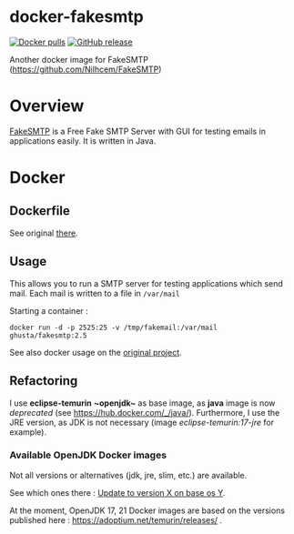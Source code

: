 # docker-fakesmtp

[![Docker pulls](https://img.shields.io/docker/pulls/ghusta/fakesmtp.svg?logo=Docker)](https://hub.docker.com/r/ghusta/fakesmtp)
[![GitHub release](https://img.shields.io/github/v/release/ghusta/docker-fakesmtp?sort=semver&logo=GitHub)](https://github.com/ghusta/docker-fakesmtp/releases)

Another docker image for FakeSMTP (https://github.com/Nilhcem/FakeSMTP)

# Overview
[FakeSMTP](https://github.com/Nilhcem/FakeSMTP) is a Free Fake SMTP Server with GUI for testing emails in applications easily. It is written in Java.

# Docker 
## Dockerfile
See original [there](https://github.com/Nilhcem/FakeSMTP/blob/master/Dockerfile).

## Usage
This allows you to run a SMTP server for testing applications which send mail. Each mail is written to a file in `/var/mail`

Starting a container :

    docker run -d -p 2525:25 -v /tmp/fakemail:/var/mail ghusta/fakesmtp:2.5

See also docker usage on the [original project](https://github.com/Nilhcem/FakeSMTP#usage-on-docker).

## Refactoring
I use **eclipse-temurin** **~openjdk~** as base image, as **java** image is now _deprecated_ (see https://hub.docker.com/_/java/).
Furthermore, I use the JRE version, as JDK is not necessary (image _eclipse-temurin:17-jre_ for example).

### Available OpenJDK Docker images

Not all versions or alternatives (jdk, jre, slim, etc.) are available.

See which ones there : [Update to version X on base os Y](https://github.com/docker-library/openjdk/issues/272).

At the moment, OpenJDK 17, 21 Docker images are based on the versions published here : https://adoptium.net/temurin/releases/ .
